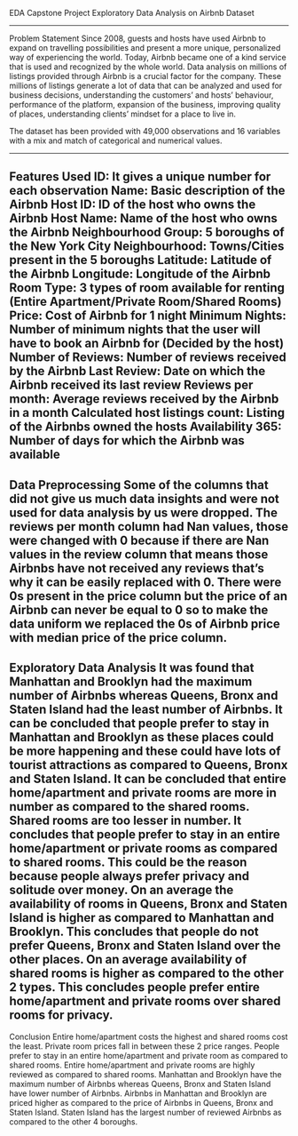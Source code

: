EDA Capstone Project
Exploratory Data Analysis on Airbnb Dataset

------------------------------------------------------------------------

Problem Statement
Since 2008, guests and hosts have used Airbnb to expand on travelling possibilities and present a more unique, personalized way of experiencing the world. Today, Airbnb became one of a kind service that is used and recognized by the whole world. Data analysis on millions of listings provided through Airbnb is a crucial factor for the company. These millions of listings generate a lot of data that can be analyzed and used for business decisions, understanding the customers’ and hosts’ behaviour, performance of the platform, expansion of the business, improving quality of places, understanding clients’ mindset for a place to live in.

The dataset has been provided with 49,000 observations and 16 variables with a mix and match of categorical and numerical values.

------------------------------------------------------------------------

Features Used
ID: It gives a unique number for each observation
Name: Basic description of the Airbnb
Host ID: ID of the host who owns the Airbnb
Host Name: Name of the host who owns the Airbnb
Neighbourhood Group: 5 boroughs of the New York City
Neighbourhood: Towns/Cities present in the 5 boroughs
Latitude: Latitude of the Airbnb
Longitude: Longitude of the Airbnb
Room Type: 3 types of room available for renting (Entire Apartment/Private Room/Shared Rooms)
Price: Cost of Airbnb for 1 night
Minimum Nights: Number of minimum nights that the user will have to book an Airbnb for (Decided by the host)
Number of Reviews: Number of reviews received by the Airbnb
Last Review: Date on which the Airbnb received its last review
Reviews per month: Average reviews received by the Airbnb in a month
Calculated host listings count: Listing of the Airbnbs owned the hosts
Availability 365: Number of days for which the Airbnb was available
------------------------------------------------------------------------

Data Preprocessing
Some of the columns that did not give us much data insights and were not used for data analysis by us were dropped.
The reviews per month column had Nan values, those were changed with 0 because if there are Nan values in the review column that means those Airbnbs have not received any reviews that’s why it can be easily replaced with 0.
There were 0s present in the price column but the price of an Airbnb can never be equal to 0 so to make the data uniform we replaced the 0s of Airbnb price with median price of the price column.
------------------------------------------------------------------------

Exploratory Data Analysis
It was found that Manhattan and Brooklyn had the maximum number of Airbnbs whereas Queens, Bronx and Staten Island had the least number of Airbnbs. It can be concluded that people prefer to stay in Manhattan and Brooklyn as these places could be more happening and these could have lots of tourist attractions as compared to Queens, Bronx and Staten Island.
It can be concluded that entire home/apartment and private rooms are more in number as compared to the shared rooms. Shared rooms are too lesser in number. It concludes that people prefer to stay in an entire home/apartment or private rooms as compared to shared rooms. This could be the reason because people always prefer privacy and solitude over money.
On an average the availability of rooms in Queens, Bronx and Staten Island is higher as compared to Manhattan and Brooklyn. This concludes that people do not prefer Queens, Bronx and Staten Island over the other places. On an average availability of shared rooms is higher as compared to the other 2 types. This concludes people prefer entire home/apartment and private rooms over shared rooms for privacy.
------------------------------------------------------------------------

Conclusion
Entire home/apartment costs the highest and shared rooms cost the least. Private room prices fall in between these 2 price ranges.
People prefer to stay in an entire home/apartment and private room as compared to shared rooms.
Entire home/apartment and private rooms are highly reviewed as compared to shared rooms.
Manhattan and Brooklyn have the maximum number of Airbnbs whereas Queens, Bronx and Staten Island have lower number of Airbnbs.
Airbnbs in Manhattan and Brooklyn are priced higher as compared to the price of Airbnbs in Queens, Bronx and Staten Island.
Staten Island has the largest number of reviewed Airbnbs as compared to the other 4 boroughs.
